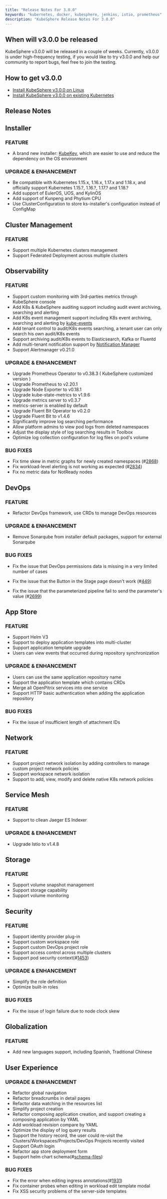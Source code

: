 ```yaml
---
title: "Release Notes For 3.0.0"
keywords: "kubernetes, docker, kubesphere, jenkins, istio, prometheus"
description: "KubeSphere Release Notes For 3.0.0"
---
```


## When will v3.0.0 be released

KubeSphere v3.0.0 will be released in a couple of weeks. Currently, v3.0.0 is under high-frequency testing, if you would like to try v3.0.0 and help our community to report bugs, feel free to join the testing.


## How to get v3.0.0

- [Install KubeSphere v3.0.0 on Linux](https://github.com/kubesphere/kubekey)
- [Install KubeSphere v3.0.0 on existing Kubernetes](https://github.com/kubesphere/ks-installer)

## Release Notes

## **Installer**

### FEATURE

- A brand new installer: [KubeKey](https://github.com/kubesphere/kubekey), which are easier to use and reduce the dependency on the OS environment 

### UPGRADE & ENHANCEMENT
- Be compatible with Kubernetes 1.15.x, 1.16.x, 1.17.x and 1.18.x, and officially support Kubernetes 1.15.?, 1.16.?, 1.17.? and 1.18.?
- Add support of EulerOS, UOS, and KylinOS
- Add support of Kunpeng and Phytium CPU
- Use ClusterConfiguration to store ks-installer's configuration instead of ConfigMap

## **Cluster Management**

### FEATURE

- Support multiple Kubernetes clusters management
- Support Federated Deployment across multiple clusters

## **Observability**

  ### FEATURE

  - Support custom monitoring with 3rd-parties metrics through KubeSphere console 
  - Add K8s & KubeSphere auditing support including audit event archiving, searching and alerting
  - Add K8s event management support including K8s event archiving, searching and alerting by [kube-events](https://github.com/kubesphere/kube-events)
  - Add tenant control to audit/K8s events searching, a tenant user can only search his own audit/K8s events
  - Support archiving audit/K8s events to Elasticsearch, Kafka or Fluentd
  - Add multi-tenant notification support by [Notification Manager](https://github.com/kubesphere/notification-manager)
  - Support Alertmanager v0.21.0

  ### UPGRADE & ENHANCEMENT

  - Upgrade Prometheus Operator to v0.38.3 ( KubeSphere customized version )
  - Upgrade Prometheus to v2.20.1
  - Upgrade Node Exporter to v0.18.1
  - Upgrade kube-state-metrics to v1.9.6
  - Upgrade metrics server to v0.3.7
  - metrics-server is enabled by default
  - Upgrade Fluent Bit Operator to v0.2.0
  - Upgrade Fluent Bit to v1.4.6
  - Significantly improve log searching performance
  - Allow platform admins to view pod logs from deleted namespaces
  - Adjust the display style of log searching results in Toolbox
  - Optimize log collection configuration for log files on pod's volume

  ### BUG FIXES

  - Fix time skew in metric graphs for newly created namespaces (#[2868](https://github.com/kubesphere/kubesphere/issues/2868))
  - Fix workload-level alerting is not working as expected (#[2834](https://github.com/kubesphere/kubesphere/issues/2834))
  - Fix no metric data for NotReady nodes

## **DevOps**

### FEATURE

- Refactor DevOps framework, use CRDs to manage DevOps resources

### UPGRADE & ENHANCEMENT

- Remove Sonarqube from installer default packages, support for external Sonarqube

### BUG FIXES

- Fix the issue that DevOps permissions data is missing in a very limited number of cases 

- Fix the issue that the Button in the Stage page doesn't work (#[449](https://github.com/kubesphere/console/issues/449))
- Fix the issue that the parameterized pipeline fail to send the parameter's value (#[2699](https://github.com/kubesphere/kubesphere/issues/2699))

## **App Store**

### FEATURE

- Support Helm V3
- Support to deploy application templates into multi-cluster
- Support application template upgrade
- Users can view events that occurred during repository synchronization

### UPGRADE & ENHANCEMENT

- Users can use the same application repository name
- Support the application template which contains CRDs
- Merge all OpenPitrix services into one service
- Support HTTP basic authentication when adding the application repository 

### BUG FIXES

- Fix the issue of insufficient length of attachment IDs

## **Network**

### FEATURE

- Support project network isolation by adding controllers to manage custom project network policies
- Support workspace network isolation
- Support to add, view, modify and delete native K8s network policies

## **Service Mesh**

### FEATURE

- Support to cllean Jaeger ES Indexer

### UPGRADE & ENHANCEMENT

- Upgrade Istio to v1.4.8

## **Storage**

### FEATURE

- Support volume snapshot management
- Support storage capability
- Support volume monitoring

## **Security**

### FEATURE

- Support identity provider plug-in
- Support custom workspace role
- Support custom DevOps project role
- Support  access control across multiple clusters
- Support pod security context(#[1453](https://github.com/kubesphere/kubesphere/issues/1453))

### UPGRADE & ENHANCEMENT

- Simplify the role definition
- Optimize built-in roles

### BUG FIXES

- Fix the issue of login failure due to node clock skew

## **Globalization**

### FEATURE

- Add new languages support, including Spanish, Traditional Chinese

## **User Experience**

### UPGRADE & ENHANCEMENT

- Refactor global navigation
- Refactor breadcrumbs in detail pages
- Refactor data watching in the resources list
- Simplify project creation
- Refactor composing application creation, and support creating a composing application by YAML
- Add workload revision compare by YAML
- Optimize the display of log query results
- Support the history record, the user could re-visit the Clusters/Workspaces/Projects/DevOps Projects recently visited
- Support OAuth login
- Refactor app store deployment form
- Support helm chart schema(#[schema-files](https://helm.sh/docs/topics/charts/#schema-files))

### BUG FIXES

- Fix the error when editing ingress annotations(#[1931](https://github.com/kubesphere/kubesphere/issues/1931))
- Fix container probes when editing in workload edit template modal
- Fix XSS security problems of the server-side templates

